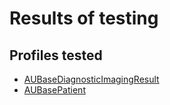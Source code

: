 # Results of testing

## Profiles tested

* [AUBaseDiagnosticImagingResult](AUBaseDiagnosticImagingResult.md)
* [AUBasePatient](AUBasePatient.md)